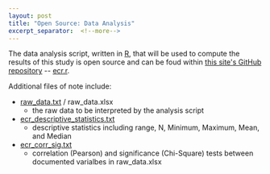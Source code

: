 ```yaml
---
layout: post
title: "Open Source: Data Analysis"
excerpt_separator:  <!--more-->
---
```


The data analysis script, written in [R](https://www.r-project.org/about.html), that will be used to compute the results of this study is open 
source and can be foud within [this site's GitHub 
repository](https://github.com/haedickecounseling/ecr) -- 
[ecr.r](https://raw.githubusercontent.com/haedickecounseling/ecr/master/files/ecr.r).

Additional files of note include:

- [raw_data.txt](https://raw.githubusercontent.com/haedickecounseling/ecr/master/files/raw_data.txt) / raw_data.xlsx
  - the raw data to be interpreted by the analysis script
- [ecr_descriptive_statistics.txt](https://raw.githubusercontent.com/haedickecounseling/ecr/master/files/ecr_descriptive_statistics.txt)
  - descriptive statistics including range, N, Minimum, Maximum, Mean, and Median
- [ecr_corr_sig.txt](https://raw.githubusercontent.com/haedickecounseling/ecr/master/files/ecr_corr_sig.txt)
  - correlation (Pearson) and significance (Chi-Square) tests between documented varialbes in raw_data.xlsx
